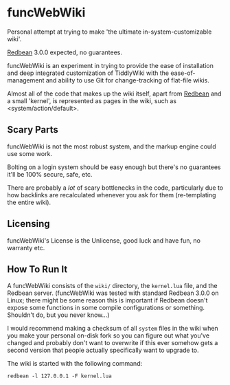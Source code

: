 # funcWebWiki

Personal attempt at trying to make 'the ultimate in-system-customizable wiki'.

[Redbean](https://redbean.dev) 3.0.0 expected, no guarantees.

funcWebWiki is an experiment in trying to provide the ease of installation and deep integrated customization of TiddlyWiki with the ease-of-management and ability to use Git for change-tracking of flat-file wikis.

Almost all of the code that makes up the wiki itself, apart from [Redbean](https://redbean.dev/) and a small 'kernel', is represented as pages in the wiki, such as <system/action/default>.

## Scary Parts

funcWebWiki is not the most robust system, and the markup engine could use some work.

Bolting on a login system should be easy enough but there's no guarantees it'll be 100% secure, safe, etc.

There are probably a _lot_ of scary bottlenecks in the code, particularly due to how backlinks are recalculated whenever you ask for them (re-templating the entire wiki).

## Licensing

funcWebWiki's License is the Unlicense, good luck and have fun, no warranty etc.

## How To Run It

A funcWebWiki consists of the `wiki/` directory, the `kernel.lua` file, and the Redbean server. (funcWebWiki was tested with standard Redbean 3.0.0 on Linux; there might be some reason this is important if Redbean doesn't expose some functions in some compile configurations or something. Shouldn't do, but you never know...)

I would recommend making a checksum of all `system` files in the wiki when you make your personal on-disk fork so you can figure out what you've changed and probably don't want to overwrite if this ever somehow gets a second version that people actually specifically want to upgrade to.

The wiki is started with the following command:

```
redbean -l 127.0.0.1 -F kernel.lua
```

